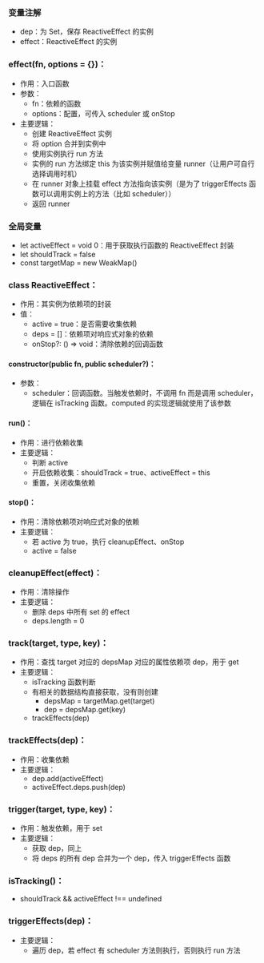 ### 变量注解

- dep：为 Set，保存 ReactiveEffect 的实例
- effect：ReactiveEffect 的实例

### effect(fn, options = {})：

- 作用：入口函数
- 参数：
  - fn：依赖的函数
  - options：配置，可传入 scheduler 或 onStop
- 主要逻辑：
  - 创建 ReactiveEffect 实例
  - 将 option 合并到实例中
  - 使用实例执行 run 方法
  - 实例的 run 方法绑定 this 为该实例并赋值给变量 runner（让用户可自行选择调用时机）
  - 在 runner 对象上挂载 effect 方法指向该实例（是为了 triggerEffects 函数可以调用实例上的方法（比如 scheduler））
  - 返回 runner

### 全局变量

- let activeEffect = void 0：用于获取执行函数的 ReactiveEffect 封装
- let shouldTrack = false
- const targetMap = new WeakMap()

### class ReactiveEffect：

- 作用：其实例为依赖项的封装
- 值：
  - active = true：是否需要收集依赖
  - deps = []：依赖项对响应式对象的依赖
  - onStop?: () => void：清除依赖的回调函数

#### constructor(public fn, public scheduler?)：

- 参数：
  - scheduler：回调函数。当触发依赖时，不调用 fn 而是调用 scheduler，逻辑在 isTracking 函数。computed 的实现逻辑就使用了该参数

#### run()：

- 作用：进行依赖收集
- 主要逻辑：
  - 判断 active
  - 开启依赖收集：shouldTrack = true、activeEffect = this
  - 重置，关闭收集依赖

#### stop()：

- 作用：清除依赖项对响应式对象的依赖
- 主要逻辑：
  - 若 active 为 true，执行 cleanupEffect、onStop
  - active = false

### cleanupEffect(effect)：

- 作用：清除操作
- 主要逻辑：
  - 删除 deps 中所有 set 的 effect
  - deps.length = 0

### track(target, type, key)：

- 作用：查找 target 对应的 depsMap 对应的属性依赖项 dep，用于 get
- 主要逻辑：
  - isTracking 函数判断
  - 有相关的数据结构直接获取，没有则创建
    - depsMap = targetMap.get(target)
    - dep = depsMap.get(key)
  - trackEffects(dep)

### trackEffects(dep)：

- 作用：收集依赖
- 主要逻辑：
  - dep.add(activeEffect)
  - activeEffect.deps.push(dep)

### trigger(target, type, key)：

- 作用：触发依赖，用于 set
- 主要逻辑：
  - 获取 dep，同上
  - 将 deps 的所有 dep 合并为一个 dep，传入 triggerEffects 函数

### isTracking()：

- shouldTrack && activeEffect !== undefined

### triggerEffects(dep)：

- 主要逻辑：
  - 遍历 dep，若 effect 有 scheduler 方法则执行，否则执行 run 方法
